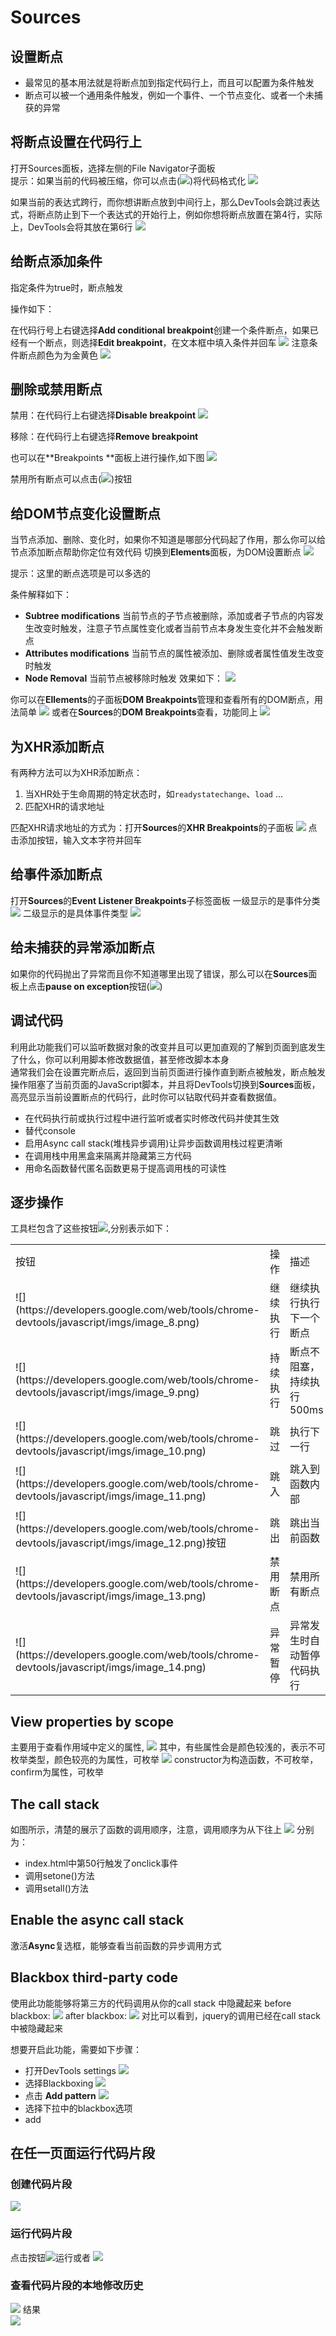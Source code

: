 # Sources

## 设置断点
+ 最常见的基本用法就是将断点加到指定代码行上，而且可以配置为条件触发
+ 断点可以被一个通用条件触发，例如一个事件、一个节点变化、或者一个未捕获的异常

## 将断点设置在代码行上
打开Sources面板，选择左侧的File Navigator子面板</br>
提示：如果当前的代码被压缩，你可以点击(![](https://developers.google.com/web/tools/chrome-devtools/javascript/imgs/pretty-print.png))将代码格式化
![](https://developers.google.com/web/tools/chrome-devtools/javascript/imgs/line-number-breakpoint.png)

如果当前的表达式跨行，而你想讲断点放到中间行上，那么DevTools会跳过表达式，将断点防止到下一个表达式的开始行上，例如你想将断点放置在第4行，实际上，DevTools会将其放在第6行
![](https://developers.google.com/web/tools/chrome-devtools/javascript/imgs/mid-expression-breakpoint.png)

## 给断点添加条件
指定条件为true时，断点触发

操作如下：

在代码行号上右键选择**Add conditional breakpoint**创建一个条件断点，如果已经有一个断点，则选择**Edit breakpoint**，在文本框中填入条件并回车
![](https://developers.google.com/web/tools/chrome-devtools/javascript/imgs/adding-condition.png)
注意条件断点颜色为为金黄色
![](https://developers.google.com/web/tools/chrome-devtools/javascript/imgs/conditional-breakpoint.png)

## 删除或禁用断点
禁用：在代码行上右键选择**Disable breakpoint**
![](https://developers.google.com/web/tools/chrome-devtools/javascript/imgs/disable-breakpoint.png)

移除：在代码行上右键选择**Remove breakpoint**

也可以在**Breakpoints **面板上进行操作,如下图
![](https://developers.google.com/web/tools/chrome-devtools/javascript/imgs/breakpoints-pane.png)

禁用所有断点可以点击(![](https://developers.google.com/web/tools/chrome-devtools/javascript/imgs/deactivate-breakpoints-button.png))按钮

## 给DOM节点变化设置断点
当节点添加、删除、变化时，如果你不知道是哪部分代码起了作用，那么你可以给节点添加断点帮助你定位有效代码
切换到**Elements**面板，为DOM设置断点
![](https://developers.google.com/web/tools/chrome-devtools/javascript/imgs/dom-change-breakpoint.png)

提示：这里的断点选项是可以多选的

条件解释如下：
+ **Subtree modifications** 当前节点的子节点被删除，添加或者子节点的内容发生改变时触发，注意子节点属性变化或者当前节点本身发生变化并不会触发断点
+ **Attributes modifications**  当前节点的属性被添加、删除或者属性值发生改变时触发
+ **Node Removal** 当前节点被移除时触发
效果如下：
![](https://developers.google.com/web/tools/chrome-devtools/javascript/imgs/dom-breakpoint-indicator.png)

你可以在**Ellements**的子面板**DOM Breakpoints**管理和查看所有的DOM断点，用法简单
![](https://developers.google.com/web/tools/chrome-devtools/javascript/imgs/dom-breakpoints-pane.png)
或者在**Sources**的**DOM Breakpoints**查看，功能同上
![](https://developers.google.com/web/tools/chrome-devtools/javascript/imgs/dom-breakpoints-pane-sources.png)

## 为XHR添加断点
有两种方法可以为XHR添加断点：

1. 当XHR处于生命周期的特定状态时，如```readystatechange```、```load``` ...
2. 匹配XHR的请求地址

匹配XHR请求地址的方式为：打开**Sources**的**XHR Breakpoints**的子面板
![](https://developers.google.com/web/tools/chrome-devtools/javascript/imgs/xhr-breakpoints-pane.png)
点击添加按钮，输入文本字符并回车

## 给事件添加断点
打开**Sources**的**Event Listener Breakpoints**子标签面板
一级显示的是事件分类
![](https://developers.google.com/web/tools/chrome-devtools/javascript/imgs/event-listener-breakpoints-pane.png)
二级显示的是具体事件类型
![](https://developers.google.com/web/tools/chrome-devtools/javascript/imgs/expanded-event-listener-breakpoints-pane.png)

## 给未捕获的异常添加断点
如果你的代码抛出了异常而且你不知道哪里出现了错误，那么可以在**Sources**面板上点击**pause on exception**按钮(![](https://developers.google.com/web/tools/chrome-devtools/javascript/imgs/pause-on-exception-button.png))

## 调试代码
利用此功能我们可以监听数据对象的改变并且可以更加直观的了解到页面到底发生了什么，你可以利用脚本修改数据值，甚至修改脚本本身</br>
通常我们会在设置完断点后，返回到当前页面进行操作直到断点被触发，断点触发操作阻塞了当前页面的JavaScript脚本，并且将DevTools切换到**Sources**面板，高亮显示当前设置断点的代码行，此时你可以钻取代码并查看数据值。
+ 在代码执行前或执行过程中进行监听或者实时修改代码并使其生效
+ 替代console
+ 启用Async call stack(堆栈异步调用)让异步函数调用栈过程更清晰
+ 在调用栈中用黑盒来隔离并隐藏第三方代码
+ 用命名函数替代匿名函数更易于提高调用栈的可读性

## 逐步操作
工具栏包含了这些按钮![](https://developers.google.com/web/tools/chrome-devtools/javascript/imgs/image_7.png),分别表示如下：
<table>
    <tbody>
        <tr>
            <td>按钮</td>
            <td>操作</td>
            <td>描述</td>
        </tr>
        <tr>
            <td>![](https://developers.google.com/web/tools/chrome-devtools/javascript/imgs/image_8.png)</td>
            <td>继续执行</td>
            <td>继续执行执行下一个断点</td>
        </tr>
        <tr>
            <td>![](https://developers.google.com/web/tools/chrome-devtools/javascript/imgs/image_9.png)</td>
            <td>持续执行</td>
            <td>断点不阻塞，持续执行500ms</td>
        </tr>
        <tr>
            <td>![](https://developers.google.com/web/tools/chrome-devtools/javascript/imgs/image_10.png)</td>
            <td>跳过</td>
            <td>执行下一行</td>
        </tr>
        <tr>
            <td>![](https://developers.google.com/web/tools/chrome-devtools/javascript/imgs/image_11.png)</td>
            <td>跳入</td>
            <td>跳入到函数内部</td>
        </tr>
        <tr>
            <td>![](https://developers.google.com/web/tools/chrome-devtools/javascript/imgs/image_12.png)按钮</td>
            <td>跳出</td>
            <td>跳出当前函数</td>
        </tr>
        <tr>
            <td>![](https://developers.google.com/web/tools/chrome-devtools/javascript/imgs/image_13.png)</td>
            <td>禁用断点</td>
            <td>禁用所有断点</td>
        </tr>
        <tr>
            <td>![](https://developers.google.com/web/tools/chrome-devtools/javascript/imgs/image_14.png)</td>
            <td>异常暂停</td>
            <td>异常发生时自动暂停代码执行</td>
        </tr>
    </tbody>
</table>

## View properties by scope
主要用于查看作用域中定义的属性,
![](https://developers.google.com/web/tools/chrome-devtools/javascript/imgs/scope-pane.png)
其中，有些属性会是颜色较浅的，表示不可枚举类型，颜色较亮的为属性，可枚举
![](https://developers.google.com/web/tools/chrome-devtools/javascript/imgs/enumerables.png)
constructor为构造函数，不可枚举，confirm为属性，可枚举

## The call stack
如图所示，清楚的展示了函数的调用顺序，注意，调用顺序为从下往上
![](https://developers.google.com/web/tools/chrome-devtools/javascript/imgs/image_15.png)
分别为：
+ index.html中第50行触发了onclick事件
+ 调用setone()方法
+ 调用setall()方法

## Enable the async call stack
激活**Async**复选框，能够查看当前函数的异步调用方式

## Blackbox third-party code
使用此功能能够将第三方的代码调用从你的call stack 中隐藏起来
before blackbox:
![](https://developers.google.com/web/tools/chrome-devtools/javascript/imgs/before-blackbox.png)
after blackbox:
![](https://developers.google.com/web/tools/chrome-devtools/javascript/imgs/after-blackbox.png)
对比可以看到，jquery的调用已经在call stack中被隐藏起来

想要开启此功能，需要如下步骤：
+ 打开DevTools settings
    ![](https://developers.google.com/web/tools/chrome-devtools/javascript/imgs/open-settings.png)
+ 选择Blackboxing
    ![](https://developers.google.com/web/tools/chrome-devtools/javascript/imgs/blackbox-panel.png)
+ 点击 **Add pattern**
    ![](https://developers.google.com/web/tools/chrome-devtools/javascript/imgs/add-pattern.png)
+ 选择下拉中的blackbox选项
+ add

## 在任一页面运行代码片段
### 创建代码片段

![](https://developers.google.com/web/tools/chrome-devtools/javascript/imgs/create-snippet.png)

### 运行代码片段
点击按钮![](https://developers.google.com/web/tools/chrome-devtools/javascript/imgs/run.png)运行或者
![](https://developers.google.com/web/tools/chrome-devtools/javascript/imgs/evaluate-in-console.png)

### 查看代码片段的本地修改历史
![](https://developers.google.com/web/tools/chrome-devtools/javascript/imgs/local-modifications.png)
结果   
![](https://developers.google.com/web/tools/chrome-devtools/javascript/imgs/snippet-history.png)

